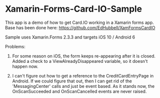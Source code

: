 # Xamarin-Forms-Card-IO-Sample

This app is a demo of how to get Card.IO working in a Xamarin forms app. Base has been done here: https://github.com/EdHubbell/XamFormsCardIO

Sample uses Xamarin.Forms 2.3.3 and targets iOS 10 / Android 6


Problems: 

1) For some reason on iOS, the form keeps re-appearing after it is closed. Added a check to a ViewAlreadyDisappeared variable, so it doesn't happen now.

2) I can't figure out how to get a reference to the CreditCardEntryPage in Android. If we could figure that out, then I can get rid of the 'MessagingCenter' calls and just be event based. As it stands now, the OnScanSucceeded and OnScanCancelled events are never raised.